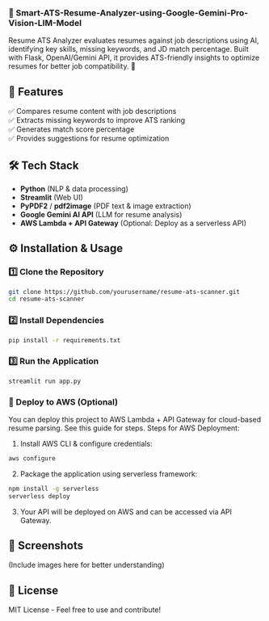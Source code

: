 ### **📌 Smart-ATS-Resume-Analyzer-using-Google-Gemini-Pro-Vision-LIM-Model**  
Resume ATS Analyzer evaluates resumes against job descriptions using AI, identifying key skills, missing keywords, and JD match percentage. Built with Flask, OpenAI/Gemini API, it provides ATS-friendly insights to optimize resumes for better job compatibility. 🚀

## **🚀 Features**  
✅ Compares resume content with job descriptions  
✅ Extracts missing keywords to improve ATS ranking  
✅ Generates match score percentage  
✅ Provides suggestions for resume optimization  

## **🛠️ Tech Stack**  
- **Python** (NLP & data processing)  
- **Streamlit** (Web UI)  
- **PyPDF2** / **pdf2image** (PDF text & image extraction)
- **Google Gemini AI API** (LLM for resume analysis)
- **AWS Lambda + API Gateway** (Optional: Deploy as a serverless API)  

## **⚙️ Installation & Usage**  

### **1️⃣ Clone the Repository**  
```bash
git clone https://github.com/yourusername/resume-ats-scanner.git
cd resume-ats-scanner
```

### **2️⃣ Install Dependencies**  
```bash
pip install -r requirements.txt
```

### **3️⃣ Run the Application**  
```bash
streamlit run app.py
```

### 🔗 Deploy to AWS (Optional)
You can deploy this project to AWS Lambda + API Gateway for cloud-based resume parsing. See this guide for steps.
Steps for AWS Deployment:
1. Install AWS CLI & configure credentials:
```bash
aws configure
```
2. Package the application using serverless framework:
```bash
npm install -g serverless
serverless deploy
```
3. Your API will be deployed on AWS and can be accessed via API Gateway.

## **📸 Screenshots**
(Include images here for better understanding)

## **📜 License**
MIT License - Feel free to use and contribute!

